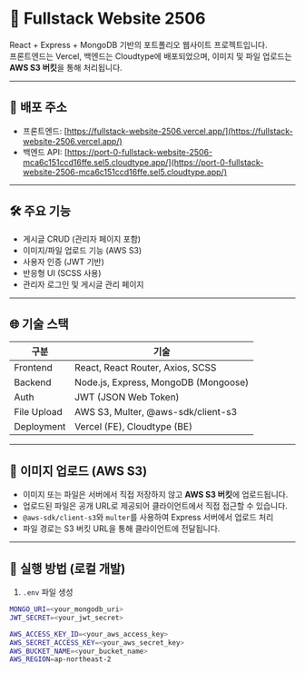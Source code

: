 # 🧩 Fullstack Website 2506

React + Express + MongoDB 기반의 포트폴리오 웹사이트 프로젝트입니다.  
프론트엔드는 Vercel, 백엔드는 Cloudtype에 배포되었으며, 이미지 및 파일 업로드는 **AWS S3 버킷**을 통해 처리됩니다.

---

## 🚀 배포 주소

- 프론트엔드: [https://fullstack-website-2506.vercel.app/](https://fullstack-website-2506.vercel.app/)
- 백엔드 API: [https://port-0-fullstack-website-2506-mca6c151ccd16ffe.sel5.cloudtype.app/](https://port-0-fullstack-website-2506-mca6c151ccd16ffe.sel5.cloudtype.app/)

---

## 🛠 주요 기능

- 게시글 CRUD (관리자 페이지 포함)
- 이미지/파일 업로드 기능 (AWS S3)
- 사용자 인증 (JWT 기반)
- 반응형 UI (SCSS 사용)
- 관리자 로그인 및 게시글 관리 페이지

---

## 🌐 기술 스택

| 구분        | 기술                                 |
|-------------|--------------------------------------|
| Frontend    | React, React Router, Axios, SCSS     |
| Backend     | Node.js, Express, MongoDB (Mongoose) |
| Auth        | JWT (JSON Web Token)                 |
| File Upload | AWS S3, Multer, @aws-sdk/client-s3   |
| Deployment  | Vercel (FE), Cloudtype (BE)          |

---

## 📁 이미지 업로드 (AWS S3)

- 이미지 또는 파일은 서버에서 직접 저장하지 않고 **AWS S3 버킷**에 업로드됩니다.
- 업로드된 파일은 공개 URL로 제공되어 클라이언트에서 직접 접근할 수 있습니다.
- `@aws-sdk/client-s3`와 `multer`를 사용하여 Express 서버에서 업로드 처리
- 파일 경로는 S3 버킷 URL을 통해 클라이언트에 전달됩니다.

---

## 🧪 실행 방법 (로컬 개발)

1. `.env` 파일 생성

```bash
MONGO_URI=<your_mongodb_uri>
JWT_SECRET=<your_jwt_secret>

AWS_ACCESS_KEY_ID=<your_aws_access_key>
AWS_SECRET_ACCESS_KEY=<your_aws_secret_key>
AWS_BUCKET_NAME=<your_bucket_name>
AWS_REGION=ap-northeast-2
